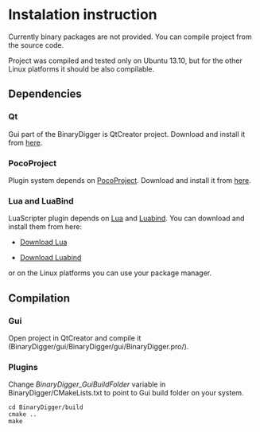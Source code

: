 # Instalation instruction

Currently binary packages are not provided. You can compile project from the source code.

Project was compiled and tested only on Ubuntu 13.10, but for the other Linux platforms it should be also compilable.

## Dependencies

### Qt

Gui part of the BinaryDigger is QtCreator project. Download and install it from [here](http://qt-project.org/downloads).

### PocoProject

Plugin system depends on [PocoProject](http://pocoproject.org/). Download and install it from [here](http://pocoproject.org/download/index.html).

### Lua and LuaBind

LuaScripter plugin depends on [Lua](http://www.lua.org/) and [Luabind](http://www.rasterbar.com/products/luabind.html). You can download and install them from here:

* [Download Lua](http://www.lua.org/download.html)

* [Download Luabind](http://sourceforge.net/projects/luabind/files/luabind/)

or on the Linux platforms you can use your package manager.

## Compilation

### Gui

Open project in QtCreator and compile it (BinaryDigger/gui/BinaryDigger/gui/BinaryDigger.pro/).

### Plugins

Change *BinaryDigger_GuiBuildFolder* variable in BinaryDigger/CMakeLists.txt to point to Gui build folder on your system.

```
cd BinaryDigger/build
cmake ..
make
```

